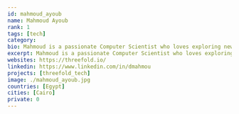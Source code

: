 ```yaml
---
id: mahmoud_ayoub
name: Mahmoud Ayoub
rank: 1
tags: [tech]
category:
bio: Mahmoud is a passionate Computer Scientist who loves exploring new areas in life and technology. Software Engineer fell in love with Threefold because threefold is the future of technology.
excerpt: Mahmoud is a passionate Computer Scientist who loves exploring new areas in life and technology.
websites: https://threefold.io/
linkedin: https://www.linkedin.com/in/dmahmou
projects: [threefold_tech]
image: ./mahmoud_ayoub.jpg
countries: [Egypt]
cities: [Cairo]
private: 0
---
```

